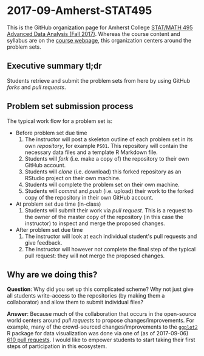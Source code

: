 # 2017-09-Amherst-STAT495

This is the GitHub organization page for Amherst College [STAT/MATH 495 Advanced Data Analysis (Fall 2017)](https://www.amherst.edu/academiclife/departments/courses/1718F/STAT/STAT-495-1718F). Whereas the course content and syllabus are on the [course webpage](https://rudeboybert.github.io/STAT495/), this organization centers around the problem sets.

## Executive summary tl;dr

Students retrieve and submit the problem sets from here by using GitHub *forks* and *pull requests*.

## Problem set submission process

The typical work flow for a problem set is:

* Before problem set due time
    1. The instructor will post a skeleton outline of each problem set in its own *repository*, for example `PS01`. This repository will contain the necessary data files and a template R Markdown file.
    1. Students will *fork* (i.e. make a copy of) the repository to their own GitHub account.
    1. Students will *clone* (i.e. download) this forked repository as an RStudio project on their own machine.
    1. Students will complete the problem set on their own machine.
    1. Students will *commit* and *push* (i.e. upload) their work to the forked copy of the repository in their own GitHub account.
 * At problem set due time (in-class)
    1. Students will submit their work via *pull request*. This is a request to the owner of the master copy of the repository (in this case the instructor) to inspect and merge the proposed changes.
* After problem set due time
    1. The instructor will look at each individual student's pull requests and give feedback.
    1. The instructor will however not complete the final step of the typical pull request: they will not merge the proposed changes.

## Why are we doing this?

**Question**: Why did you set up this complicated scheme? Why not just give all students write-access to the repositories (by making them a collaborator) and allow them to submit individual files?

**Answer**: Because much of the collaboration that occurs in the open-source world centers around *pull requests* to propose changes/improvements. For example, many of the crowd-sourced changes/improvements to the [`ggplot2`](http://ggplot2.org/) R package for data visualization was done via one of (as of 2017-09-06) [610 pull requests](https://github.com/tidyverse/ggplot2/pulls?q=is%3Apr+is%3Aclosed). I would like to empower students to start taking their first steps of participation in this ecosystem.
